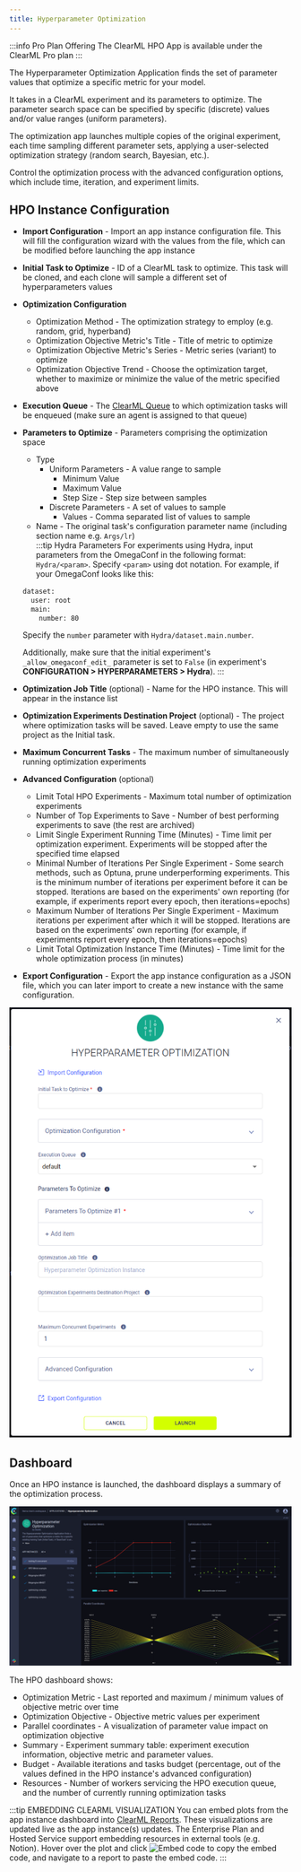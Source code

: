 ```yaml
---
title: Hyperparameter Optimization
---
```


:::info Pro Plan Offering
The ClearML HPO App is available under the ClearML Pro plan
:::

The Hyperparameter Optimization Application finds the set of parameter values that optimize a specific metric for your 
model.

It takes in a ClearML experiment and its parameters to optimize. The parameter search space can be specified
by specific (discrete) values and/or value ranges (uniform parameters). 

The optimization app launches multiple copies of the original experiment, each time sampling different parameter sets, 
applying a user-selected optimization strategy (random search, Bayesian, etc.). 

Control the optimization process with the advanced configuration options, which include time, iteration, and experiment 
limits.

## HPO Instance Configuration
* **Import Configuration** - Import an app instance configuration file. This will fill the configuration wizard with the 
  values from the file, which can be modified before launching the app instance
* **Initial Task to Optimize** - ID of a ClearML task to optimize. This task will be cloned, and each clone will 
  sample a different set of hyperparameters values
* **Optimization Configuration**
    * Optimization Method - The optimization strategy to employ (e.g. random, grid, hyperband)
    * Optimization Objective Metric's Title - Title of metric to optimize
    * Optimization Objective Metric's Series - Metric series (variant) to optimize
    * Optimization Objective Trend - Choose the optimization target, whether to maximize or minimize the value of the 
      metric specified above
* **Execution Queue** - The [ClearML Queue](../../fundamentals/agents_and_queues.md#what-is-a-queue) to which 
  optimization tasks will be enqueued (make sure an agent is assigned to that queue)
* **Parameters to Optimize** - Parameters comprising the optimization space
    * Type 
        * Uniform Parameters - A value range to sample
            * Minimum Value
            * Maximum Value
            * Step Size - Step size between samples
        * Discrete Parameters - A set of values to sample
            * Values - Comma separated list of values to sample
    * Name - The original task's configuration parameter name (including section name e.g. `Args/lr`)  <br/>
    :::tip Hydra Parameters
    For experiments using Hydra, input parameters from the OmegaConf in the following format:
    `Hydra/<param>`. Specify `<param>` using dot notation. For example, if your OmegaConf looks like this: 
    ```
    dataset:
      user: root
      main:
        number: 80
    ```
    Specify the `number` parameter with `Hydra/dataset.main.number`.

    Additionally, make sure that the initial experiment's `_allow_omegaconf_edit_` parameter is set to `False` (in experiment's 
    **CONFIGURATION > HYPERPARAMETERS > Hydra**).
    :::
* **Optimization Job Title** (optional) - Name for the HPO instance. This will appear in the instance list 
* **Optimization Experiments Destination Project** (optional) - The project where optimization tasks will be saved. 
  Leave empty to use the same project as the Initial task. 
* **Maximum Concurrent Tasks** - The maximum number of simultaneously running optimization experiments
* **Advanced Configuration** (optional)
    * Limit Total HPO Experiments - Maximum total number of optimization experiments
    * Number of Top Experiments to Save - Number of best performing experiments to save (the rest are archived)
    * Limit Single Experiment Running Time (Minutes) - Time limit per optimization experiment. Experiments will be 
      stopped after the specified time elapsed
    * Minimal Number of Iterations Per Single Experiment - Some search methods, such as Optuna, prune underperforming 
      experiments. This is the minimum number of iterations per experiment before it can be stopped. Iterations are 
      based on the experiments' own reporting (for example, if experiments report every epoch, then iterations=epochs)
    * Maximum Number of Iterations Per Single Experiment - Maximum iterations per experiment after which it will be 
      stopped. Iterations are based on the experiments' own reporting (for example, if experiments report every epoch, 
      then iterations=epochs)
    * Limit Total Optimization Instance Time (Minutes) - Time limit for the whole optimization process (in minutes)
* **Export Configuration** - Export the app instance configuration as a JSON file, which you can later import to create 
  a new instance with the same configuration. 
  
![HPO app wizard](../../img/apps_hpo_wizard.png)
 
## Dashboard
Once an HPO instance is launched, the dashboard displays a summary of the optimization process.

![HPO dashboard](../../img/apps_hpo.png)

The HPO dashboard shows:
* Optimization Metric - Last reported and maximum / minimum values of objective metric over time
* Optimization Objective - Objective metric values per experiment
* Parallel coordinates - A visualization of parameter value impact on optimization objective
* Summary - Experiment summary table: experiment execution information, objective metric and parameter values.
* Budget - Available iterations and tasks budget (percentage, out of the values defined in the HPO instance's advanced configuration)
* Resources - Number of workers servicing the HPO execution queue, and the number of currently running optimization tasks

:::tip EMBEDDING CLEARML VISUALIZATION
You can embed plots from the app instance dashboard into [ClearML Reports](../webapp_reports.md). These visualizations 
are updated live as the app instance(s) updates. The Enterprise Plan and Hosted Service support embedding resources in 
external tools (e.g. Notion). Hover over the plot and click <img src="/docs/latest/icons/ico-plotly-embed-code.svg" alt="Embed code" className="icon size-md space-sm" /> 
to copy the embed code, and navigate to a report to paste the embed code.
:::
